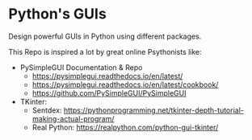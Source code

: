 # Python's GUIs
Design powerful GUIs in Python using different packages.

This Repo is inspired a lot by great online Psythonists like:
- PySimpleGUI Documentation & Repo
    - https://pysimplegui.readthedocs.io/en/latest/
    - https://pysimplegui.readthedocs.io/en/latest/cookbook/
    - https://github.com/PySimpleGUI/PySimpleGUI
- TKinter:
    - Sentdex: https://pythonprogramming.net/tkinter-depth-tutorial-making-actual-program/
    - Real Python: https://realpython.com/python-gui-tkinter/


